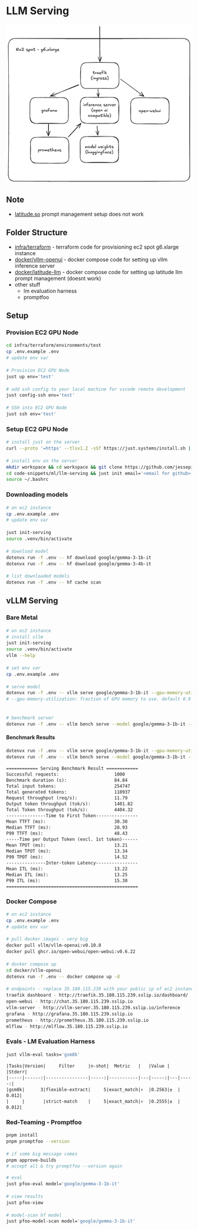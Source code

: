 # LLM Serving
![alt text](system.png)
## Note
- [latitude.so](https://github.com/latitude-dev/latitude-llm) prompt management setup does not work

## Folder Structure
- [infra/terraform](infra/terraform) - terraform code for provisioning ec2 spot g6.xlarge instance
- [docker/vllm-openui](docker/vllm-openui) - docker compose code for setting up vllm inference server
- [docker/latitude-llm](docker/latitude-llm) - docker compose code for setting up latitude llm prompt management (doesnt work)
- other stuff
  - lm evaluation harness
  - promptfoo

## Setup
### Provision EC2 GPU Node
```bash
cd infra/terraform/environments/test
cp .env.example .env
# update env var

# Provision EC2 GPU Node
just up env='test'

# add ssh config to your local machine for vscode remote development
just config-ssh env='test'

# SSH into EC2 GPU Node
just ssh env='test'
```

### Setup EC2 GPU Node
```bash
# install just on the server
curl --proto '=https' --tlsv1.2 -sSf https://just.systems/install.sh | sudo bash -s -- --to /usr/local/bin

# install env on the server
mkdir workspace && cd workspace && git clone https://github.com/jessepinkman9900/code-snippets.git
cd code-snippets/ml/llm-serving && just init email='<email for github>'
source ~/.bashrc
```

### Downloading models
```bash
# on ec2 instance
cp .env.example .env
# update env var

just init-serving
source .venv/bin/activate

# download model
dotenvx run -f .env -- hf download google/gemma-3-1b-it
dotenvx run -f .env -- hf download google/gemma-3-4b-it

# list downloaded models
dotenvx run -f .env -- hf cache scan
```

## vLLM Serving
### Bare Metal
```bash
# on ec2 instance
# install vllm
just init-serving
source .venv/bin/activate
vllm --help

# set env var
cp .env.example .env

# serve model
dotenvx run -f .env -- vllm serve google/gemma-3-1b-it --gpu-memory-utilization 0.6
# --gpu-memory-utilization: fraction of GPU memory to use. default 0.9


# benchmark server
dotenvx run -f .env -- vllm bench serve --model google/gemma-3-1b-it --dataset-name random --random-input-len 256 --request-rate 4
```

#### Benchmark Results

```bash
dotenvx run -f .env -- vllm serve google/gemma-3-1b-it --gpu-memory-utilization 0.9 --max-model-len 2048 --max-num-seqs 32 --max-num-batched-tokens 4096 --enable-chunked-prefill --dtype float16
dotenvx run -f .env -- vllm bench serve --model google/gemma-3-1b-it --dataset-name random --random-input-len 256 --request-rate 12
```
```
============ Serving Benchmark Result ============
Successful requests:                     1000      
Benchmark duration (s):                  84.84     
Total input tokens:                      254747    
Total generated tokens:                  118937    
Request throughput (req/s):              11.79     
Output token throughput (tok/s):         1401.82   
Total Token throughput (tok/s):          4404.32   
---------------Time to First Token----------------
Mean TTFT (ms):                          30.30     
Median TTFT (ms):                        28.93     
P99 TTFT (ms):                           48.43     
-----Time per Output Token (excl. 1st token)------
Mean TPOT (ms):                          13.21     
Median TPOT (ms):                        13.34     
P99 TPOT (ms):                           14.52     
---------------Inter-token Latency----------------
Mean ITL (ms):                           13.22     
Median ITL (ms):                         13.25     
P99 ITL (ms):                            15.30     
==================================================
```

### Docker Compose
```bash
# on ec2 instance
cp .env.example .env
# update env var

# pull docker images - very big
docker pull vllm/vllm-openai:v0.10.0
docker pull ghcr.io/open-webui/open-webui:v0.6.22

# docker compose up
cd docker/vllm-openui
dotenvx run -f .env -- docker compose up -d

# endpoints - replace 35.180.115.239 with your public ip of ec2 instance
traefik dashboard - http://traefik.35.180.115.239.sslip.io/dashboard/
open-webui - http://chat.35.180.115.239.sslip.io
vllm-server - http://vllm-server.35.180.115.239.sslip.io/inference
grafana - http://grafana.35.180.115.239.sslip.io
prometheus - http://prometheus.35.180.115.239.sslip.io
mlflow - http://mlflow.35.180.115.239.sslip.io
```

### Evals - LM Evaluation Harness
```bash
just vllm-eval tasks='gsm8k'
```
```
|Tasks|Version|     Filter     |n-shot|  Metric   |   |Value |   |Stderr|
|-----|------:|----------------|-----:|-----------|---|-----:|---|-----:|
|gsm8k|      3|flexible-extract|     5|exact_match|↑  |0.2563|±  | 0.012|
|     |       |strict-match    |     5|exact_match|↑  |0.2555|±  | 0.012|
```

### Red-Teaming - Promptfoo
```bash
pnpm install
pnpm promptfoo --version

# if some big message comes
pnpm approve-builds
# accept all & try promptfoo --version again
```
```bash
# eval
just pfoo-eval model='google/gemma-3-1b-it'

# view results
just pfoo-view

# model-scan hf model
just pfoo-model-scan model='google/gemma-3-1b-it'
```
